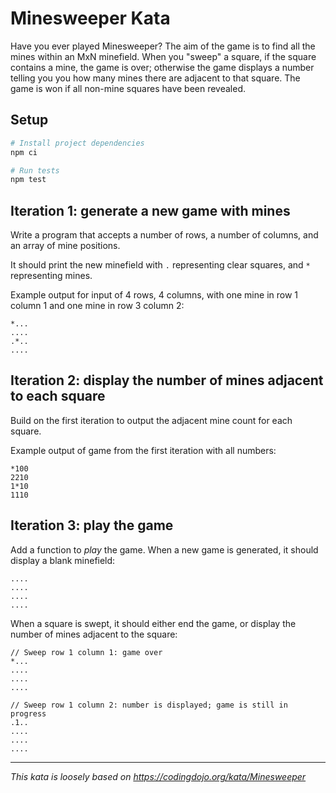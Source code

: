 # Minesweeper Kata

Have you ever played Minesweeper? The aim of the game is to find all the mines within an MxN minefield. When you "sweep" a square, if the square contains a mine, the game is over; otherwise the game displays a number telling you you how many mines there are adjacent to that square. The game is won if all non-mine squares have been revealed.

## Setup

```sh
# Install project dependencies
npm ci

# Run tests
npm test
```

## Iteration 1: generate a new game with mines

Write a program that accepts a number of rows, a number of columns, and an array of mine positions.

It should print the new minefield with `.` representing clear squares, and `*` representing mines.

Example output for input of 4 rows, 4 columns, with one mine in row 1 column 1 and one mine in row 3 column 2:
```
*...
....
.*..
....
```

## Iteration 2: display the number of mines adjacent to each square

Build on the first iteration to output the adjacent mine count for each square.

Example output of game from the first iteration with all numbers:
```
*100
2210
1*10
1110
```

## Iteration 3: play the game

Add a function to _play_ the game. When a new game is generated, it should display a blank minefield:
```
....
....
....
....
```
When a square is swept, it should either end the game, or display the number of mines adjacent to the square:
```
// Sweep row 1 column 1: game over
*...
....
....
....

// Sweep row 1 column 2: number is displayed; game is still in progress
.1..
....
....
....
```

---

_This kata is loosely based on https://codingdojo.org/kata/Minesweeper_
